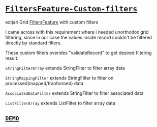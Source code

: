 [`FiltersFeature-Custom-filters`][0]
===================================

extjs4 Grid [FiltersFeature][1] with custom filters


I came across with this requirement where i needed unorthodox grid filtering,
since in our case the values inside record couldn't be filtered directly by standard filters.

These custom filters overides "validateRecord" to get desired filtering result.

`StringFilterArray` extends StringFilter to filter array data

`StringMappingFilter` extends StringFilter to filter on processed(mapped/tranformed) data

`AssociatedDataFilter` extends StringFilter to filter associated data

`ListFilterArray` extends ListFilter to filter array data

[`DEMO`][2]
----------

  [0]: http://www.sencha.com/forum/showthread.php?283655-FiltersFeature-with-custom-filters
  [1]: http://docs.sencha.com/extjs/4.2.1/#!/api/Ext.ux.grid.FiltersFeature
  [2]: https://fiddle.sencha.com/#fiddle/4n7
  
